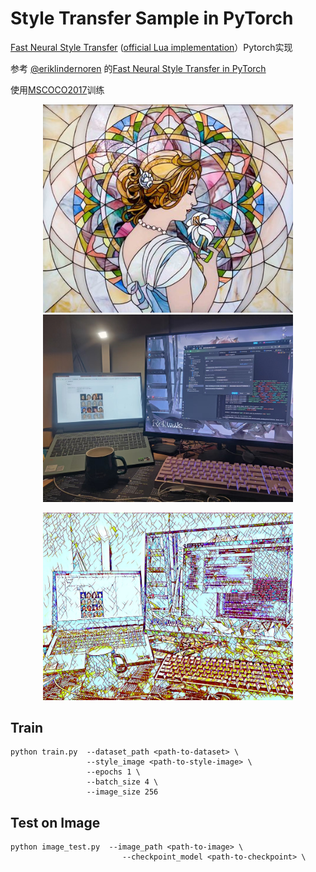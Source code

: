 # Style Transfer Sample in PyTorch

[Fast Neural Style Transfer](https://cs.stanford.edu/people/jcjohns/eccv16/) ([official Lua implementation](https://github.com/jcjohnson/fast-neural-style)）Pytorch实现

参考 [@eriklindernoren](https://github.com/eriklindernoren) 的[Fast Neural Style Transfer in PyTorch](https://github.com/eriklindernoren/Fast-Neural-Style-Transfer/tree/master)

使用[MSCOCO2017](https://cocodataset.org/#home)训练

<p align="center">
    <img src="images/styles/mosaic.jpg" width="400">
    <img src="images/content/privateImage.jpg" width="400">
</p>
<p align="center">
    <img src="images/outputs/stylized-privateImage.jpg" width="400">
</p>

## Train

```
python train.py  --dataset_path <path-to-dataset> \
                 --style_image <path-to-style-image> \
                 --epochs 1 \
                 --batch_size 4 \
                 --image_size 256
```

## Test on Image

```
python image_test.py  --image_path <path-to-image> \
                         --checkpoint_model <path-to-checkpoint> \
```